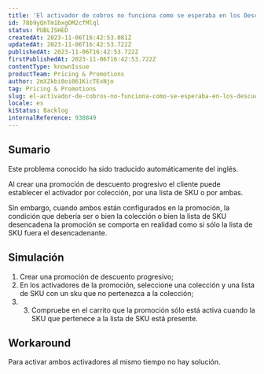 ```yaml
---
title: 'El activador de cobros no funciona como se esperaba en los Descuentos Progresivos'
id: 78b9yQnTm1bxgOM2cfMlql
status: PUBLISHED
createdAt: 2023-11-06T16:42:53.081Z
updatedAt: 2023-11-06T16:42:53.722Z
publishedAt: 2023-11-06T16:42:53.722Z
firstPublishedAt: 2023-11-06T16:42:53.722Z
contentType: knownIssue
productTeam: Pricing & Promotions
author: 2mXZkbi0oi061KicTExNjo
tag: Pricing & Promotions
slug: el-activador-de-cobros-no-funciona-como-se-esperaba-en-los-descuentos-progresivos
locale: es
kiStatus: Backlog
internalReference: 930849
---
```


## Sumario

<div class="alert alert-info">
  <p>Este problema conocido ha sido traducido automáticamente del inglés.</p>
</div>


Al crear una promoción de descuento progresivo el cliente puede establecer el activador por colección, por una lista de SKU o por ambas.

Sin embargo, cuando ambos están configurados en la promoción, la condición que debería ser o bien la colección o bien la lista de SKU desencadena la promoción se comporta en realidad como si sólo la lista de SKU fuera el desencadenante.



## Simulación



1. Crear una promoción de descuento progresivo;
2. En los activadores de la promoción, seleccione una colección y una lista de SKU con un sku que no pertenezca a la colección;
3. 3. Compruebe en el carrito que la promoción sólo está activa cuando la SKU que pertenece a la lista de SKU está presente.



## Workaround


Para activar ambos activadores al mismo tiempo no hay solución.





